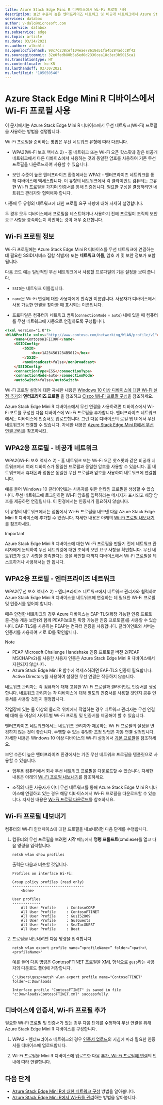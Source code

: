 ```yaml
---
title: Azure Stack Edge Mini R 디바이스에서 Wi-Fi 프로필 사용
description: 보안 수준이 높은 엔터프라이즈 네트워크 및 비공개 네트워크에서 Azure Stack Edge Mini R 디바이스에 대한 Wi-Fi 프로필을 만드는 방법을 설명합니다.
services: databox
author: v-dalc@microsoft.com
ms.service: databox
ms.subservice: edge
ms.topic: article
ms.date: 03/24/2021
ms.author: alkohli
ms.openlocfilehash: 90c7c238cef104eae78618e51fa4b284adcc8f42
ms.sourcegitcommit: 32e0fedb80b5a5ed0d2336cea18c3ec3b5015ca1
ms.translationtype: HT
ms.contentlocale: ko-KR
ms.lasthandoff: 03/30/2021
ms.locfileid: "105050546"
---
```

# <a name="use-wi-fi-profiles-with-azure-stack-edge-mini-r-devices"></a>Azure Stack Edge Mini R 디바이스에서 Wi-Fi 프로필 사용

이 문서에서는 Azure Stack Edge Mini R 디바이스에서 무선 네트워크(Wi-Fi) 프로필을 사용하는 방법을 설명합니다.

Wi-Fi 프로필을 준비하는 방법은 무선 네트워크 유형에 따라 다릅니다.

- WPA2(Wi-Fi 보호 액세스 2) - 홈 네트워크 또는 Wi-Fi 오픈 핫스팟과 같은 비공개 네트워크에서 다른 디바이스에서 사용하는 것과 동일한 암호를 사용하여 기존 무선 프로필을 다운로드하여 사용할 수 있습니다.

- 보안 수준이 높은 엔터프라이즈 환경에서는 WPA2 - 엔터프라이즈 네트워크를 통해 디바이스에 액세스합니다. 이 유형의 네트워크에서 각 클라이언트 컴퓨터는 고유한 Wi-Fi 프로필을 가지며 인증서를 통해 인증됩니다. 필요한 구성을 결정하려면 네트워크 관리자와 협력해야 합니다.

나중에 두 유형의 네트워크에 대한 프로필 요구 사항에 대해 자세히 설명합니다.

두 경우 모두 디바이스에서 프로필을 테스트하거나 사용하기 전에 프로필이 조직의 보안 요구 사항을 충족하는지 확인하는 것이 매우 중요합니다.

## <a name="about-wi-fi-profiles"></a>Wi-Fi 프로필 정보

Wi-Fi 프로필에는 Azure Stack Edge Mini R 디바이스를 무선 네트워크에 연결하는 데 필요한 SSID(서비스 집합 식별자) 또는 **네트워크 이름**, 암호 키 및 보안 정보가 포함됩니다.

다음 코드 예는 일반적인 무선 네트워크에서 사용할 프로파일의 기본 설정을 보여 줍니다.

* `SSID`는 네트워크 이름입니다.

* `name`은 Wi-Fi 연결에 대한 사용자에게 친숙한 이름입니다. 사용자가 디바이스에서 사용 가능한 연결을 찾아볼 때 표시되는 이름입니다.

* 프로파일은 컴퓨터가 네트워크 범위(`connectionMode` = `auto`) 내에 있을 때 컴퓨터를 무선 네트워크에 자동으로 연결하도록 구성됩니다.

```html
<?xml version="1.0"?>
<WLANProfile xmlns="http://www.contoso.com/networking/WLAN/profile/v1">
    <name>ContosoWIFICORP</name>
    <SSIDConfig>
        <SSID>
            <hex>1A234561234B5012</hex>
        </SSID>
        <nonBroadcast>false</nonBroadcast>
    </SSIDConfig>
    <connectionType>ESS</connectionType>
    <connectionMode>auto</connectionMode>
    <autoSwitch>false</autoSwitch>
```

Wi-Fi 프로필 설정에 대한 자세한 내용은 [Windows 10 이상 디바이스에 대한 Wi-Fi 설정 추가](/mem/intune/configuration/wi-fi-settings-windows#enterprise-profile)의 **엔터프라이즈 프로필** 을 참조하고 [Cisco Wi-Fi 프로필 구성](azure-stack-edge-mini-r-manage-wifi.md#configure-cisco-wi-fi-profile)을 참조하세요.

Azure Stack Edge Mini R 디바이스에서 무선 연결을 사용하려면 디바이스에서 Wi-Fi 포트를 구성한 다음 디바이스에 Wi-Fi 프로필을 추가합니다. 엔터프라이즈 네트워크에서는 디바이스에 인증서도 업로드합니다. 그런 다음 디바이스의 로컬 웹 UI에서 무선 네트워크에 연결할 수 있습니다. 자세한 내용은 [Azure Stack Edge Mini R에서 무선 연결 관리](./azure-stack-edge-mini-r-manage-wifi.md)를 참조하세요.

## <a name="profile-for-wpa2---personal-network"></a>WPA2용 프로필 - 비공개 네트워크

WPA2(Wi-Fi 보호 액세스 2) - 홈 네트워크 또는 Wi-Fi 오픈 핫스팟과 같은 비공개 네트워크에서 여러 디바이스가 동일한 프로필과 동일한 암호를 사용할 수 있습니다. 홈 네트워크에서 휴대폰과 랩톱은 동일한 무선 프로필과 암호를 사용하여 네트워크에 연결합니다.

예를 들어 Windows 10 클라이언트는 사용자를 위한 런타임 프로필을 생성할 수 있습니다. 무선 네트워크에 로그인하면 Wi-Fi 암호를 입력하라는 메시지가 표시되고 해당 암호를 제공하면 연결됩니다. 이 환경에서는 인증서가 필요하지 않습니다.

이 유형의 네트워크에서는 랩톱에서 Wi-Fi 프로필을 내보낸 다음 Azure Stack Edge Mini R 디바이스에 추가할 수 있습니다. 자세한 내용은 아래의 [Wi-Fi 프로필 내보내기](#export-a-wi-fi-profile)를 참조하세요.

> [!IMPORTANT]
> Azure Stack Edge Mini R 디바이스에 대한 Wi-Fi 프로필을 만들기 전에 네트워크 관리자에게 문의하여 무선 네트워킹에 대한 조직의 보안 요구 사항을 확인합니다. 무선 네트워크가 요구 사항을 충족한다는 것을 확인할 때까지 디바이스에서 Wi-Fi 프로필을 테스트하거나 사용해서는 안 됩니다.

## <a name="profiles-for-wpa2---enterprise-network"></a>WPA2용 프로필 - 엔터프라이즈 네트워크

WPA2(무선 보호 액세스 2) - 엔터프라이즈 네트워크에서 네트워크 관리자와 협력하여 Azure Stack Edge Mini R 디바이스를 네트워크에 연결하는 데 필요한 Wi-Fi 프로필 및 인증서를 얻어야 합니다.

매우 안전한 네트워크의 경우 Azure 디바이스는 EAP-TLS(확장 가능한 인증 프로토콜-전송 계층 보안)와 함께 PEAP(보호된 확장 가능한 인증 프로토콜)를 사용할 수 있습니다. EAP-TLS를 사용하는 PEAP는 컴퓨터 인증을 사용합니다. 클라이언트와 서버는 인증서를 사용하여 서로 ID를 확인합니다.

> [!NOTE]
> * PEAP Microsoft Challenge Handshake 인증 프로토콜 버전 2(PEAP MSCHAPv2)를 사용한 사용자 인증은 Azure Stack Edge Mini R 디바이스에서 지원되지 않습니다.
> * Azure Stack Edge Mini R 함수에 액세스하려면 EAP-TLS 인증이 필요합니다. Active Directory를 사용하여 설정한 무선 연결은 작동하지 않습니다.

네트워크 관리자는 각 컴퓨터에 대해 고유한 Wi-Fi 프로필과 클라이언트 인증서를 생성합니다. 네트워크 관리자는 각 디바이스에 대해 별도의 인증서를 사용할 것인지 공유 인증서를 사용할 것인지 결정합니다.

작업장에 있는 둘 이상의 물리적 위치에서 작업하는 경우 네트워크 관리자는 무선 연결에 대해 둘 이상의 사이트별 Wi-Fi 프로필 및 인증서를 제공해야 할 수 있습니다.

엔터프라이즈 네트워크에서는 네트워크 관리자가 제공하는 Wi-Fi 프로필의 설정을 변경하지 않는 것이 좋습니다. 수행할 수 있는 유일한 조정 방법은 자동 연결 설정입니다. 자세한 내용은 Windows 10 이상 디바이스의 Wi-Fi 설정에서 [기본 프로필](/mem/intune/configuration/wi-fi-settings-windows#basic-profile)을 참조하세요.

보안 수준이 높은 엔터프라이즈 환경에서는 기존 무선 네트워크 프로필을 템플릿으로 사용할 수 있습니다.

* 업무용 컴퓨터에서 회사 무선 네트워크 프로필을 다운로드할 수 있습니다. 자세한 내용은 아래의 [Wi-Fi 프로필 내보내기](#export-a-wi-fi-profile)를 참조하세요.

* 조직의 다른 사용자가 이미 무선 네트워크를 통해 Azure Stack Edge Mini R 디바이스에 연결하고 있는 경우 해당 디바이스에서 Wi-Fi 프로필을 다운로드할 수 있습니다. 자세한 내용은 [Wi-Fi 프로필 다운로드](azure-stack-edge-mini-r-manage-wifi.md#download-wi-fi-profile)를 참조하세요.

## <a name="export-a-wi-fi-profile"></a>Wi-Fi 프로필 내보내기

컴퓨터의 Wi-Fi 인터페이스에 대한 프로필을 내보내려면 다음 단계를 수행합니다.

1. 컴퓨터의 무선 프로필을 보려면 **시작** 메뉴에서 **명령 프롬프트**(cmd.exe)를 열고 다음 명령을 입력합니다.

   `netsh wlan show profiles`

   출력은 다음과 비슷할 것입니다.

   ```dos
   Profiles on interface Wi-Fi:

   Group policy profiles (read only)
   ---------------------------------
       <None>

   User profiles
   -------------
       All User Profile     : ContosoCORP
       All User Profile     : ContosoFTINET
       All User Profile     : GusIS2809
       All User Profile     : GusGuests
       All User Profile     : SeaTacGUEST
       All User Profile     : Boat
   ```

2. 프로필을 내보내려면 다음 명령을 입력합니다.

   `netsh wlan export profile name=”<profileName>” folder=”<path>\<profileName>"`

   예를 들어 다음 명령은 ContosoFTINET 프로필을 XML 형식으로 `gusp`라는 사용자의 다운로드 폴더에 저장합니다.

   ```dos
   C:\Users\gusp>netsh wlan export profile name="ContosoFTINET" folder=c:Downloads

   Interface profile "ContosoFTINET" is saved in file "c:Downloads\ContosoFTINET.xml" successfully.
   ```

## <a name="add-certificate-wi-fi-profile-to-device"></a>디바이스에 인증서, Wi-Fi 프로필 추가

필요한 Wi-Fi 프로필 및 인증서가 있는 경우 다음 단계를 수행하여 무선 연결을 위해 Azure Stack Edge Mini R 디바이스를 구성합니다.

1. WPA2 - 엔터프라이즈 네트워크의 경우 [인증서 업로드](./azure-stack-edge-gpu-manage-certificates.md#upload-certificates)의 지침에 따라 필요한 인증서를 디바이스에 업로드합니다.

1. Wi-Fi 프로필을 Mini R 디바이스에 업로드한 다음 [추가, Wi-Fi 프로필에 연결](./azure-stack-edge-mini-r-manage-wifi.md#add-connect-to-wi-fi-profile)의 안내에 따라 연결합니다.

## <a name="next-steps"></a>다음 단계

- [Azure Stack Edge Mini R에 대한 네트워크 구성](azure-stack-edge-mini-r-deploy-configure-network-compute-web-proxy.md) 방법을 알아봅니다.
- [Azure Stack Edge Mini R에서 Wi-Fi를 관리](azure-stack-edge-mini-r-manage-wifi.md)하는 방법을 알아봅니다.
